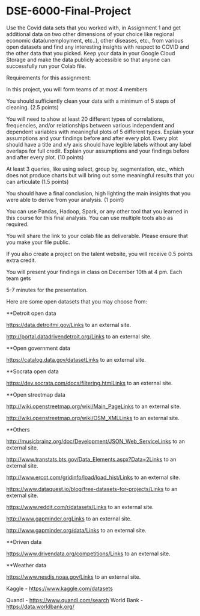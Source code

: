 # DSE-6000-Final-Project

Use the Covid data sets that you worked with, in Assignment 1 and get additional data on two other dimensions of your choice like regional economic data(unemployment, etc..), other diseases, etc., from various open datasets and find any interesting insights with respect to COVID and the other data that you picked. Keep your data in your Google Cloud Storage and make the data publicly accessible so that anyone can successfully run your Colab file.

Requirements for this assignment:

In this project, you will form teams of at most 4 members

You should sufficiently clean your data with a minimum of 5 steps of cleaning. (2.5 points)

You will need to show at least 20 different types of correlations, frequencies, and/or relationships between various independent and dependent variables with meaningful plots of 5 different types. Explain your assumptions and your findings before and after every plot. Every plot should have a title and x/y axis should have legible labels without any label overlaps for full credit. Explain your assumptions and your findings before and after every plot. (10 points)

At least 3 queries, like using select, group by, segmentation, etc., which does not produce charts but will bring out some meaningful results that you can articulate (1.5 points)

You should have a final conclusion, high lighting the main insights that you were able to derive from your analysis. (1 point)

You can use Pandas, Hadoop, Spark, or any other tool that you learned in this course for this final analysis. You can use multiple tools also as required.

You will share the link to your colab file as deliverable. Please ensure that you make your file public.

If you also create a project on the talent website, you will receive 0.5 points extra credit.

You will present your findings in class on December 10th at 4 pm. Each team gets 

5-7 minutes for the presentation.

Here are some open datasets that you may choose from:

**Detroit open data

https://data.detroitmi.gov/Links to an external site.

http://portal.datadrivendetroit.org/Links to an external site.

 

**Open government data

https://catalog.data.gov/datasetLinks to an external site.

 

**Socrata open data

https://dev.socrata.com/docs/filtering.htmlLinks to an external site.

 

**Open streetmap data

http://wiki.openstreetmap.org/wiki/Main_PageLinks to an external site.

http://wiki.openstreetmap.org/wiki/OSM_XMLLinks to an external site.

 

**Others

http://musicbrainz.org/doc/Development/JSON_Web_ServiceLinks to an external site.

http://www.transtats.bts.gov/Data_Elements.aspx?Data=2Links to an external site.

http://www.ercot.com/gridinfo/load/load_hist/Links to an external site.

https://www.dataquest.io/blog/free-datasets-for-projects/Links to an external site.

https://www.reddit.com/r/datasets/Links to an external site.

http://www.gapminder.orgLinks to an external site.

http://www.gapminder.org/data/Links to an external site.

**Driven data

https://www.drivendata.org/competitions/Links to an external site.

 

**Weather data

https://www.nesdis.noaa.gov/Links to an external site.

Kaggle - https://www.kaggle.com/datasets

Quandl - https://www.quandl.com/search
World Bank - https://data.worldbank.org/
